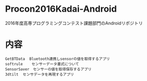 # Procon2016Kadai-Android
2016年度高専プログラミングコンテスト課題部門のAndroidリポジトリ

# 内容
 	GetBTData  Bluetooth連携しsensorの値を取得するアプリ
	softrule 	センサーデータ書式について
	SensorSaver　センサーの値を取得保存するアプリ
	3dtilt  センサデータを再現するアプリ
